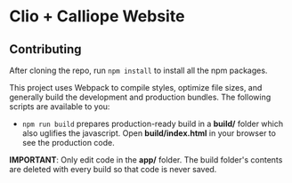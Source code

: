 # Clio + Calliope Website

## Contributing

After cloning the repo, run `npm install` to install all the npm packages.

This project uses Webpack to compile styles, optimize file sizes, and generally build the development and production bundles. The following scripts are available to you:

<!-- - `gulp watch` runs a local server and serves up **app/index.html** at http://localhost:3000. It also automatically reloads when any files are changed. -->
- `npm run build` prepares production-ready build in a **build/** folder which also uglifies the javascript. Open **build/index.html** in your browser to see the production code.
<!-- - `gulp deploy` deploys the current **build/** to the `gh-pages` branch and pushes it to Github. You can then see it at https://siakaramalegos.github.io/clioandcalliope/. -->

**IMPORTANT**: Only edit code in the **app/** folder. The build folder's contents are deleted with every build so that code is never saved.


